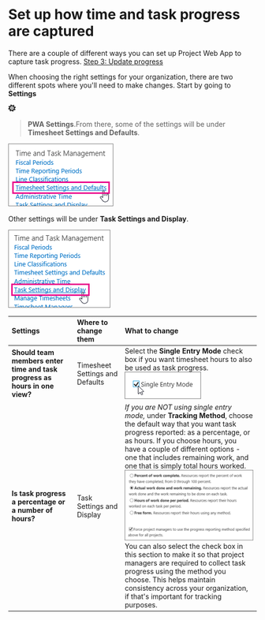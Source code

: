 
# Set up how time and task progress are captured

There are a couple of different ways you can set up Project Web App to capture task progress.  [Step 3: Update progress](ca5c3826-85bf-4a31-9351-3b83fd7c8fe0.md)
  
    
    

When choosing the right settings for your organization, there are two different spots where you'll need to make changes. Start by going to **Settings**
  
    
    
![Settings icon](images/22ecb306-849a-4d04-8885-fe49ec9df8ce.png)
  
    
    
 > **PWA Settings**.From there, some of the settings will be under **Timesheet Settings and Defaults**.
  
    
    
![Timesheet Settings and Defaults](images/4b39ea36-c7ed-4dd4-aece-56f4e959af2a.png)
  
    
    
Other settings will be under **Task Settings and Display**.
  
    
    
![Task Settings and Display](images/5306f2b4-bfa5-4c30-a91f-c785d5e90157.png)
  
    
    

  
    
    


|**Settings**|**Where to change them**|**What to change**|
|:-----|:-----|:-----|
|**Should team members enter time and task progress as hours in one view?** <br/> |Timesheet Settings and Defaults  <br/> |Select the **Single Entry Mode** check box if you want timesheet hours to also be used as task progress. <br/> ![Single Entry Mode](images/da89afe2-e0b0-4efb-b195-46b3cfc36479.png)|
|**Is task progress a percentage or a number of hours?** <br/> |Task Settings and Display  <br/> | *If you are NOT using single entry mode,*  under **Tracking Method**, choose the default way that you want task progress reported: as a percentage, or as hours. If you choose hours, you have a couple of different options - one that includes remaining work, and one that is simply total hours worked.  <br/> ![Tracking Method](images/36372f29-4fb0-4fdc-805f-3be164eac216.png)You can also select the check box in this section to make it so that project managers are required to collect task progress using the method you choose. This helps maintain consistency across your organization, if that's important for tracking purposes.  <br/> |
   
